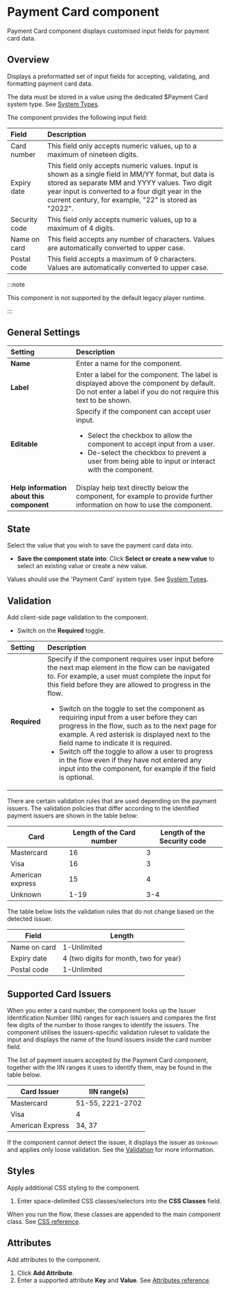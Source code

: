 # Payment Card component 

<head>
  <meta name="guidename" content="Flow"/>
  <meta name="context" content="GUID-c992dbb6-300e-4129-927c-1860613f6e75"/>
</head>


Payment Card component displays customised input fields for payment card data.

## Overview 

Displays a preformatted set of input fields for accepting, validating, and formatting payment card data.

The data must be stored in a value using the dedicated $Payment Card system type. See [System Types](/docs/Atomsphere/Flow/topics/r-flo-Types_System_d5418044-1ac0-4d01-9485-5ebd06ab7f8e.md).

The component provides the following input field:

|Field|Description|
|:----|:----------|
|Card number|This field only accepts numeric values, up to a maximum of nineteen digits.|
|Expiry date|This field only accepts numeric values. Input is shown as a single field in MM/YY format, but data is stored as separate MM and YYYY values. Two digit year input is converted to a four digit year in the current century, for example, "22" is stored as "2022".|
|Security code|This field only accepts numeric values, up to a maximum of 4 digits.|
|Name on card|This field accepts any number of characters. Values are automatically converted to upper case.|
|Postal code|This field accepts a maximum of 9 characters. Values are automatically converted to upper case.|


:::note

This component is not supported by the default legacy player runtime.

:::

## General Settings 

| Setting | Description |
| :------ | :---------- |
| **Name** | Enter a name for the component. |
| **Label** | Enter a label for the component. The label is displayed above the component by default. Do not enter a label if you do not require this text to be shown. |
| **Editable** | Specify if the component can accept user input. <ul><li>Select the checkbox to allow the component to accept input from a user.</li><li>De-select the checkbox to prevent a user from being able to input or interact with the component.</li></ul> |
| **Help information about this component** | Display help text directly below the component, for example to provide further information on how to use the component. |


## State 

Select the value that you wish to save the payment card data into.

-   **Save the component state into**: Click **Select or create a new value** to select an existing value or create a new value.

Values should use the 'Payment Card' system type. See [System Types](/docs/Atomsphere/Flow/topics/r-flo-Types_System_d5418044-1ac0-4d01-9485-5ebd06ab7f8e.md).

## Validation

Add client-side page validation to the component.

-   Switch on the **Required** toggle.

| Setting | Description |
| :------ | :---------- |
| **Required** | Specify if the component requires user input before the next map element in the flow can be navigated to. For example, a user must complete the input for this field before they are allowed to progress in the flow. <ul><li>Switch on the toggle to set the component as requiring input from a user before they can progress in the flow, such as to the next page for example. A red asterisk is displayed next to the field name to indicate it is required.</li><li>Switch off the toggle to allow a user to progress in the flow even if they have not entered any input into the component, for example if the field is optional.</li></ul> |


There are certain validation rules that are used depending on the payment issuers. The validation policies that differ according to the identified payment issuers are shown in the table below:

| **Card** | **Length of the Card number** | **Length of the Security code** |
|----|-------------------------|---------------------------|
| Mastercard | 16 | 3 |
| Visa | 16 | 3 |
| American express | 15 | 4 |
| Unknown | 1-19 | 3-4 |


The table below lists the validation rules that do not change based on the detected issuer.

|Field|Length|
|-----|------|
|Name on card|1-Unlimited|
|Expiry date|4 \(two digits for month, two for year\)|
|Postal code|1-Unlimited|

## Supported Card Issuers 

When you enter a card number, the component looks up the Issuer Identification Number (IIN) ranges for each issuers and compares the first few digits of the number to those ranges to identify the issuers. The component utilises the issuers-specific validation ruleset to validate the input and displays the name of the found issuers inside the card number field.

The list of payment issuers accepted by the Payment Card component, together with the IIN ranges it uses to identify them, may be found in the table below.

|Card Issuer|IIN range\(s\)|
|-----------|--------------|
|Mastercard|51-55, 2221-2702|
|Visa|4|
|American Express|34, 37|

If the component cannot detect the issuer, it displays the issuer as `Unknown` and applies only loose validation. See the [Validation](#validation) for more information.

## Styles 

Apply additional CSS styling to the component.

1.  Enter space-delimited CSS classes/selectors into the **CSS Classes** field.

When you run the flow, these classes are appended to the main component class. See [CSS reference](/docs/Atomsphere/Flow/topics/r-flo-CSS_Reference_d32122b8-0f11-47be-91c6-6986575f933e.md).

## Attributes 
Add attributes to the component.

1.  Click **Add Attribute**.
2.  Enter a supported attribute **Key** and **Value**. See [ Attributes reference](/docs/Atomsphere/Flow/topics/r-flo-Attributes_Reference_4f153424-8c52-4e24-b289-2d961f0b9830.md).